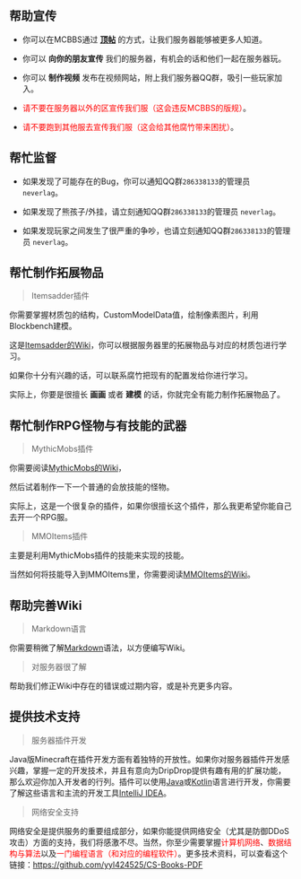 ## 帮助宣传

+ 你可以在MCBBS通过 **[顶帖](bbstopper.md)** 的方式，让我们服务器能够被更多人知道。

+ 你可以 **向你的朋友宣传** 我们的服务器，有机会的话和他们一起在服务器玩。

+ 你可以 **制作视频** 发布在视频网站，附上我们服务器QQ群，吸引一些玩家加入。

+ <font color=red>请不要在服务器以外的区宣传我们服（这会违反MCBBS的版规）</font>。

+ <font color=red>请不要跑到其他服去宣传我们服（这会给其他腐竹带来困扰）</font>。

## 帮忙监督

+ 如果发现了可能存在的Bug，你可以通知QQ群`286338133`的管理员 `neverlag`。

+ 如果发现了熊孩子/外挂，请立刻通知QQ群`286338133`的管理员 `neverlag`。

+ 如果发现玩家之间发生了很严重的争吵，也请立刻通知QQ群`286338133`的管理员 `neverlag`。

## 帮忙制作拓展物品

> Itemsadder插件

你需要掌握材质包的结构，CustomModelData值，绘制像素图片，利用Blockbench建模。

这是[Itemsadder的Wiki](https://itemsadder.plugin.ga/plugin-usage)，你可以根据服务器里的拓展物品与对应的材质包进行学习。

如果你十分有兴趣的话，可以联系腐竹把现有的配置发给你进行学习。

实际上，你要是很擅长 **画画** 或者 **建模** 的话，你就完全有能力制作拓展物品了。

## 帮忙制作RPG怪物与有技能的武器

> MythicMobs插件

你需要阅读[MythicMobs的Wiki](https://mineplugin.org/MythicMobs)，

然后试着制作一下一个普通的会放技能的怪物。

实际上，这是一个很复杂的插件，如果你很擅长这个插件，那么我更希望你能自己去开一个RPG服。

> MMOItems插件

主要是利用MythicMobs插件的技能来实现的技能。

当然如何将技能导入到MMOItems里，你需要阅读[MMOItems的Wiki](https://www.mcbbs.net/thread-696236-1-1.html)。

## 帮助完善Wiki

> Markdown语言

你需要稍微了解[Markdown](https://markdown.com.cn/cheat-sheet.html#%E6%80%BB%E8%A7%88)语法，以方便编写Wiki。

> 对服务器很了解

帮助我们修正Wiki中存在的错误或过期内容，或是补充更多内容。

## 提供技术支持

> 服务器插件开发

Java版Minecraft在插件开发方面有着独特的开放性。如果你对服务器插件开发感兴趣，掌握一定的开发技术，并且有意向为DripDrop提供有趣有用的扩展功能，那么欢迎你加入开发者的行列。插件可以使用[Java](https://www.liaoxuefeng.com/wiki/1252599548343744)或[Kotlin](https://www.kotlincn.net/docs/reference/basic-syntax.html)语言进行开发，你需要了解这些语言和主流的开发工具[IntelliJ IDEA](https://www.jetbrains.com/idea/)。

> 网络安全支持

网络安全是提供服务的重要组成部分，如果你能提供网络安全（尤其是防御DDoS攻击）方面的支持，我们将感激不尽。当然，你至少需要掌握<font color=red>计算机网络</font>、<font color=red>数据结构与算法</font>以及<font color=red>一门编程语言（和对应的编程软件）</font>。更多技术资料，可以查看这个链接：https://github.com/yyl424525/CS-Books-PDF